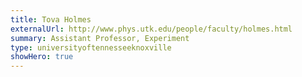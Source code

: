 ```yaml
---
title: Tova Holmes
externalUrl: http://www.phys.utk.edu/people/faculty/holmes.html
summary: Assistant Professor, Experiment
type: universityoftennesseeknoxville
showHero: true
---
```

